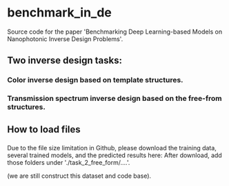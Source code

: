 # benchmark_in_de

Source code for the paper 'Benchmarking Deep Learning-based Models on Nanophotonic Inverse Design Problems'.

## Two inverse design tasks:

### Color inverse design based on template structures.


### Transmission spectrum inverse design based on the free-from structures. 





## How to load files



### 
Due to the file size limitation in Github, please download the training data, several trained models, and the predicted results here:  After download, add those folders under './task_2_free_form/....'.



(we are still construct this dataset and code base). 
